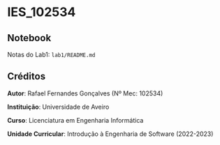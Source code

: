 # IES_102534

## Notebook
Notas do Lab1: ```lab1/README.md```

## Créditos
**Autor**: Rafael Fernandes Gonçalves (Nº Mec: 102534)

**Instituição**: Universidade de Aveiro

**Curso**: Licenciatura em Engenharia Informática

**Unidade Curricular**: Introdução à Engenharia de Software (2022-2023)
